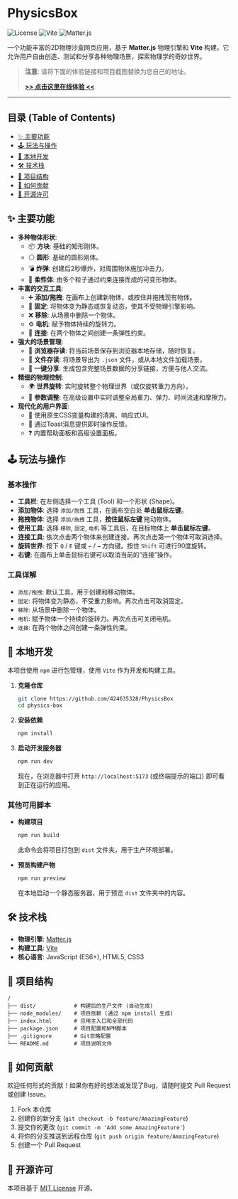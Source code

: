 # PhysicsBox

![License](https://img.shields.io/badge/license-MIT-blue.svg)
![Vite](https://img.shields.io/badge/Vite-5.x-%23646CFF)
![Matter.js](https://img.shields.io/badge/Matter.js-0.19.0-orange)

一个功能丰富的2D物理沙盒网页应用，基于 **Matter.js** 物理引擎和 **Vite** 构建。它允许用户自由创造、测试和分享各种物理场景，探索物理学的奇妙世界。

> **注意**: 请将下面的体验链接和项目截图替换为您自己的地址。
>
> **[>> 点击这里在线体验 <<](https://physics-myz93m92j-tongs-projects-3d9d2a42.vercel.app/)**

---

## 目录 (Table of Contents)

*   [✨ 主要功能](#-主要功能)
*   [🕹️ 玩法与操作](#️-玩法与操作)
*   [🚀 本地开发](#-本地开发)
*   [🛠️ 技术栈](#️-技术栈)
*   [📂 项目结构](#-项目结构)
*   [🤝 如何贡献](#-如何贡献)
*   [📄 开源许可](#-开源许可)

## ✨ 主要功能

*   **多种物体形状**:
    *   📦 **方块**: 基础的矩形刚体。
    *   ⚪ **圆形**: 基础的圆形刚体。
    *   💣 **炸弹**: 创建后2秒爆炸，对周围物体施加冲击力。
    *   🧱 **柔性体**: 由多个粒子通过约束连接而成的可变形物体。
*   **丰富的交互工具**:
    *   ➕ **添加/拖拽**: 在画布上创建新物体，或按住并拖拽现有物体。
    *   📌 **固定**: 将物体变为静态或恢复动态，使其不受物理引擎影响。
    *   ❌ **移除**: 从场景中删除一个物体。
    *   ⚙️ **电机**: 赋予物体持续的旋转力。
    *   🔗 **连接**: 在两个物体之间创建一条弹性约束。
*   **强大的场景管理**:
    *   💾 **浏览器存读**: 将当前场景保存到浏览器本地存储，随时恢复。
    *   📁 **文件存读**: 将场景导出为 `.json` 文件，或从本地文件加载场景。
    *   🔗 **一键分享**: 生成包含完整场景数据的分享链接，方便与他人交流。
*   **精细的物理控制**:
    *   🌍 **世界旋转**: 实时旋转整个物理世界（或仅旋转重力方向）。
    *   🔬 **参数调整**: 在高级设置中实时调整全局重力、弹力、时间流速和摩擦力。
*   **现代化的用户界面**:
    *   🎨 使用原生CSS变量构建的清爽、响应式UI。
    *   🔔 通过Toast消息提供即时操作反馈。
    *   ❓ 内置帮助面板和高级设置面板。

## 🕹️ 玩法与操作

### 基本操作
*   **工具栏**: 在左侧选择一个工具 (Tool) 和一个形状 (Shape)。
*   **添加物体**: 选择 `添加/拖拽` 工具，在画布空白处 **单击鼠标左键**。
*   **拖拽物体**: 选择 `添加/拖拽` 工具，**按住鼠标左键** 拖动物体。
*   **使用工具**: 选择 `移除`, `固定`, `电机` 等工具后，在目标物体上 **单击鼠标左键**。
*   **连接工具**: 依次点击两个物体来创建连接。再次点击第一个物体可取消选择。
*   **旋转世界**: 按下 `Q` / `E` 键或 `←` / `→` 方向键。按住 `Shift` 可进行90度旋转。
*   **右键**: 在画布上单击鼠标右键可以取消当前的“连接”操作。

### 工具详解
*   `添加/拖拽`: 默认工具，用于创建和移动物体。
*   `固定`: 将物体变为静态，不受重力影响。再次点击可取消固定。
*   `移除`: 从场景中删除一个物体。
*   `电机`: 赋予物体一个持续的旋转力。再次点击可关闭电机。
*   `连接`: 在两个物体之间创建一条弹性约束。

## 🚀 本地开发

本项目使用 `npm` 进行包管理，使用 `Vite` 作为开发和构建工具。

1.  **克隆仓库**
    ```bash
    git clone https://github.com/424635328/PhysicsBox
    cd physics-box
    ```

2.  **安装依赖**
    ```bash
    npm install
    ```

3.  **启动开发服务器**
    ```bash
    npm run dev
    ```
    现在，在浏览器中打开 `http://localhost:5173` (或终端提示的端口) 即可看到正在运行的应用。

### 其他可用脚本

*   **构建项目**
    ```bash
    npm run build
    ```
    此命令会将项目打包到 `dist` 文件夹，用于生产环境部署。

*   **预览构建产物**
    ```bash
    npm run preview
    ```
    在本地启动一个静态服务器，用于预览 `dist` 文件夹中的内容。

## 🛠️ 技术栈

*   **物理引擎**: [Matter.js](https://brm.io/matter-js/)
*   **构建工具**: [Vite](https://vitejs.dev/)
*   **核心语言**: JavaScript (ES6+), HTML5, CSS3

## 📂 项目结构

```
/
├── dist/            # 构建后的生产文件 (自动生成)
├── node_modules/    # 项目依赖 (通过 npm install 生成)
├── index.html       # 应用主入口和全部代码
├── package.json     # 项目配置和NPM脚本
├── .gitignore       # Git忽略配置
└── README.md        # 项目说明文件
```

## 🤝 如何贡献

欢迎任何形式的贡献！如果你有好的想法或发现了Bug，请随时提交 Pull Request 或创建 Issue。

1.  Fork 本仓库
2.  创建你的新分支 (`git checkout -b feature/AmazingFeature`)
3.  提交你的更改 (`git commit -m 'Add some AmazingFeature'`)
4.  将你的分支推送到远程仓库 (`git push origin feature/AmazingFeature`)
5.  创建一个 Pull Request

## 📄 开源许可

本项目基于 [MIT License](LICENSE) 开源。
